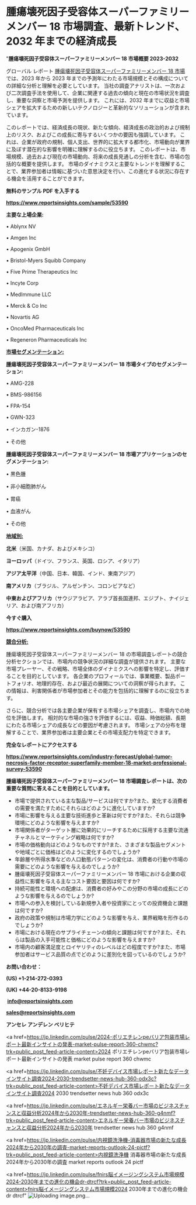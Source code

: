 # 腫瘍壊死因子受容体スーパーファミリーメンバー 18 市場調査、最新トレンド、2032 年までの経済成長

"<strong>腫瘍壊死因子受容体スーパーファミリーメンバー 18 市場概要 2023-2032</strong>

グローバル レポート <a href=https://www.reportsinsights.com/sample/53590>腫瘍壊死因子受容体スーパーファミリーメンバー 18 市場</a> では、2023 年から 2023 年までの予測年にわたる市場規模とその構成についての詳細な分析と理解を必要としています。 当社の調査アナリストは、一次および二次調査手法を使用して、企業に関連する過去の傾向と現在の市場状況を調査し、重要な洞察と市場予測を提供します。 これには、2032 年までに収益と市場シェアを拡大​​するための新しいテクノロジーと革新的なソリューションが含まれています。

このレポートでは、経済成長の現状、新たな傾向、経済成長の政治的および規制上のリスク、およびこの成長に寄与するいくつかの要因も強調しています。 これは、企業が政府の規制、個人支出、世界的に拡大する都市化、市場動向が業界に及ぼす潜在的な影響を明確に理解するのに役立ちます。 このレポートは、市場規模、過去および現在の市場動向、将来の成長見通しの分析を含む、市場の包括的な概要を提供します。 市場のダイナミクスと主要なトレンドを理解することで、業界参加者は情報に基づいた意思決定を行い、この進化する状況に存在する機会を活用することができます。

<strong><b>無料のサンプル PDF を入手する</b></strong>

<a href=https://www.reportsinsights.com/sample/53590><strong><u>https://www.reportsinsights.com/sample/53590</u></strong></a>

<strong>主要な上場企業:</strong>

• Ablynx NV

• Amgen Inc

• Apogenix GmbH

• Bristol-Myers Squibb Company

• Five Prime Therapeutics Inc

• Incyte Corp

• MedImmune LLC

• Merck & Co Inc

• Novartis AG

• OncoMed Pharmaceuticals Inc

• Regeneron Pharmaceuticals Inc

<strong><u>市場セグメンテーション</u></strong><strong><u>:</u></strong>

<strong>腫瘍壊死因子受容体スーパーファミリーメンバー 18 市場タイプのセグメンテーション:</strong>

• AMG-228

• BMS-986156

• FPA-154

• GWN-323

• インカガン-1876

• その他

<strong>腫瘍壊死因子受容体スーパーファミリーメンバー 18 市場アプリケーションのセグメンテーション:</strong>

• 黒色腫

• 非小細胞肺がん

• 胃癌

• 血液がん

• その他

<strong><u>地域別</u></strong><strong><u>:</u></strong>

<strong>北米</strong>（米国、カナダ、およびメキシコ）

<strong>ヨーロッパ</strong>（ドイツ、フランス、英国、ロシア、イタリア）

<strong>アジア太平洋</strong>（中国、日本、韓国、インド、東南アジア）

<strong>南アメリカ</strong>（ブラジル、アルゼンチン、コロンビアなど）

<strong>中東およびアフリカ</strong>（サウジアラビア、アラブ首長国連邦、エジプト、ナイジェリア、および南アフリカ）

<strong>今すぐ購入</strong>

<a href=https://www.reportsinsights.com/buynow/53590><strong><u>https://www.reportsinsights.com/buynow/53590</u></strong></a>

<strong><u>競合分析:</u></strong>

腫瘍壊死因子受容体スーパーファミリーメンバー 18 の市場調査レポートの競合分析セクションでは、市場内の競争状況の詳細な調査が提供されます。 主要な市場プレーヤー、その戦略、市場全体のダイナミクスへの影響を特定し、評価することを目的としています。 各企業のプロフィールでは、事業概要、製品ポートフォリオ、地理的存在、および最近の展開についての洞察が得られます。 この情報は、利害関係者が市場参加者とその能力を包括的に理解するのに役立ちます。

さらに、競合分析では各主要企業が保有する市場シェアを調査し、市場内での地位を評価します。 相対的な市場の強さを評価するには、収益、時価総額、長期にわたる市場シェアの成長などの要因が考慮されます。 市場シェアの分布を理解することで、業界参加者は主要企業とその市場支配力を特定できます。

<strong>完全なレポートにアクセスする</strong>

<a href=https://www.reportsinsights.com/industry-forecast/global-tumor-necrosis-factor-receptor-superfamily-member-18-market-professional-survey-53590><strong><u><b>https://www.reportsinsights.com/industry-forecast/global-tumor-necrosis-factor-receptor-superfamily-member-18-market-professional-survey-53590</b></u></strong></a>

<strong><b>腫瘍壊死因子受容体スーパーファミリーメンバー 18 市場調査レポートは、次の重要な質問に答えることを目的としています。</b></strong>
<ul>
  <li>市場で提供されている主な製品/サービスは何ですか?また、変化する消費者の需要を満たすためにそれらはどのように進化していますか?</li>
  <li>市場に影響を与える主要な技術進歩と革新は何ですか?また、それらは競争環境にどのような影響を与えますか?</li>
  <li>市場関係者がターゲット層に効果的にリーチするために採用する主要な流通チャネルとマーケティング戦略は何ですか?</li>
  <li>市場の価格動向はどのようなものですか?また、さまざまな製品セグメントや地域ごとに価格はどのように変化するのでしょうか?</li>
  <li>年齢層や所得水準などの人口動態パターンの変化は、消費者の行動や市場の需要にどのような影響を与えるのでしょうか?</li>
  <li>腫瘍壊死因子受容体スーパーファミリーメンバー 18 市場における企業の収益性に影響を与える主なコスト要因と要因は何ですか?</li>
  <li>持続可能性と環境への配慮は、消費者の好みやこの分野の市場の成長にどのような影響を与えるのでしょうか?</li>
  <li>市場への参入を検討している新規参入者や投資家にとっての投資機会と課題は何ですか?</li>
  <li>政府の政策や規制は市場力学にどのような影響を与え、業界戦略を形作るのでしょうか?</li>
  <li>市場における現在のサプライチェーンの傾向と課題は何ですか?また、それらは製品の入手可能性と価格にどのような影響を与えますか?</li>
  <li>市場内の顧客満足度とロイヤリティのレベルはどの程度ですか?また、市場参加者はサービス品質の点でどのように差別化を図っているのでしょうか?</li>
</ul>
<strong>お問い合わせ：</strong>

<strong>(US) +1-214-272-0393</strong>

<strong>(UK) +44-20-8133-9198</strong>

<strong> </strong><a href=info@reportsinsights.com><strong><u>info@reportsinsights.com</u></strong></a>

<a href=sales@reportsinsights.com><strong><u>sales@reportsinsights.com</u></strong></a>

<strong>アンセレ アンデレン ベリヒテ</strong>

<a href=https://jp.linkedin.com/pulse/2024-ポリエチレンpeバリア包装市場レポート最新インサイトの発表-market-pulse-report-360-chwmc?trk=public_post_feed-article-content>2024 ポリエチレンpeバリア包装市場レポート最新インサイトの発表 market pulse report 360 chwmc</a>

<a href=https://jp.linkedin.com/pulse/不妊デバイス市場レポート新たなデータインサイト調査2024-2030-trendsetter-news-hub-360-odx3c?trk=public_post_feed-article-content>不妊デバイス市場レポート新たなデータインサイト調査2024 2030 trendsetter news hub 360 odx3c</a>

<a href=https://jp.linkedin.com/pulse/エネルギー栄養バー市場のビジネスチャンスと収益分析2024年から2030年-trendsetter-news-hub-360-g4nmf?trk=public_post_feed-article-content>エネルギー栄養バー市場のビジネスチャンスと収益分析2024年から2030年 trendsetter news hub 360 g4nmf</a>

<a href=https://jp.linkedin.com/pulse/内視鏡洗浄機-消毒器市場の新たな成長2024年から2030年の調査-market-reports-outlook-24-pictf?trk=public_post_feed-article-content>内視鏡洗浄機 消毒器市場の新たな成長2024年から2030年の調査 market reports outlook 24 pictf</a>

<a href=https://jp.linkedin.com/pulse/fnirs脳イメージングシステム市場規模2024-2030年までの進化の機会dr-dtrcf?trk=public_post_feed-article-content>fnirs脳イメージングシステム市場規模2024 2030年までの進化の機会dr dtrcf</a>"
![Uploading image.png…]()
